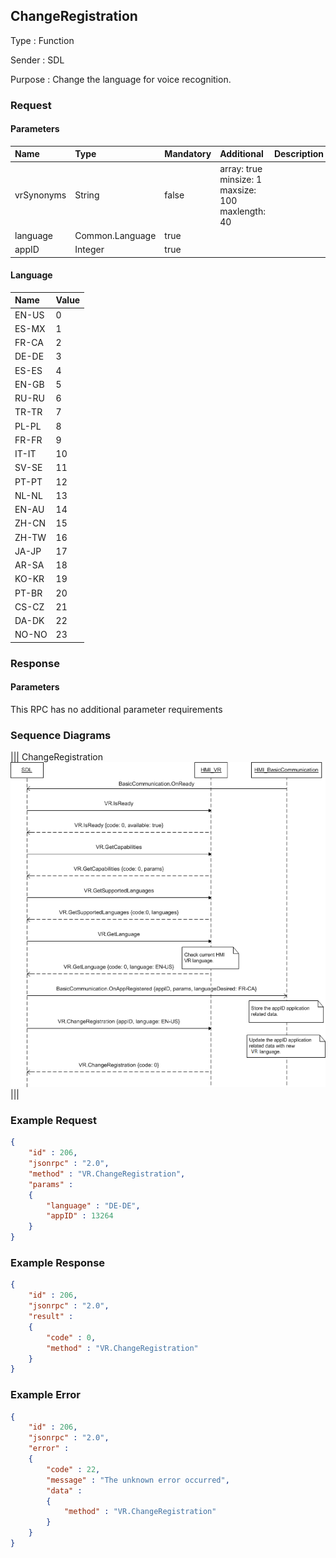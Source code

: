 ## ChangeRegistration

Type
: Function

Sender
: SDL

Purpose
: Change the language for voice recognition.

### Request

#### Parameters

|Name|Type|Mandatory|Additional|Description|
|:---|:---|:--------|:---------|:----------|
|vrSynonyms|String|false|array: true<br>minsize: 1<br>maxsize: 100<br>maxlength: 40||
|language|Common.Language|true|||
|appID|Integer|true|||

#### Language

|Name|Value|
|:---|:----|
|EN-US|0|
|ES-MX|1|
|FR-CA|2|
|DE-DE|3|
|ES-ES|4|
|EN-GB|5|
|RU-RU|6|
|TR-TR|7|
|PL-PL|8|
|FR-FR|9|
|IT-IT|10|
|SV-SE|11|
|PT-PT|12|
|NL-NL|13|
|EN-AU|14|
|ZH-CN|15|
|ZH-TW|16|
|JA-JP|17|
|AR-SA|18|
|KO-KR|19|
|PT-BR|20|
|CS-CZ|21|
|DA-DK|22|
|NO-NO|23|

### Response

#### Parameters

This RPC has no additional parameter requirements

### Sequence Diagrams
|||
ChangeRegistration
![ChangeRegistration](./assets/ChangeRegistration.png)
|||

### Example Request

```json
{
	"id" : 206,
	"jsonrpc" : "2.0",
	"method" : "VR.ChangeRegistration",
	"params" :
	{
		"language" : "DE-DE",
		"appID" : 13264
	}
}
```
### Example Response

```json
{
	"id" : 206,
	"jsonrpc" : "2.0",
	"result" :
	{
		"code" : 0,
		"method" : "VR.ChangeRegistration"
	}
}
```

### Example Error

```json
{
	"id" : 206,
	"jsonrpc" : "2.0",
	"error" :
	{
		"code" : 22,
		"message" : "The unknown error occurred",
		"data" :
		{
			"method" : "VR.ChangeRegistration"
		}
	}
}
```
